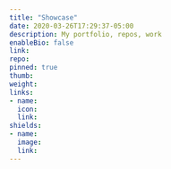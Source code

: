 ```yaml
---
title: "Showcase"
date: 2020-03-26T17:29:37-05:00
description: My portfolio, repos, work
enableBio: false
link:
repo:
pinned: true
thumb:
weight: 
links:
- name: 
  icon: 
  link: 
shields:
- name: 
  image: 
  link: 
---
```

